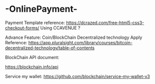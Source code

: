 # -OnlinePayment-
Payment Template  reference: https://dcrazed.com/free-html5-css3-checkout-forms/
Using CCAVENUE ? 


Advance Feature: Coin/BlockChain Decentralized technology Apply
Reference: https://app.pluralsight.com/library/courses/bitcoin-decentralized-technology/table-of-contents

BlockChain API document:

https://blockchain.info/api

Service my wallet:
https://github.com/blockchain/service-my-wallet-v3